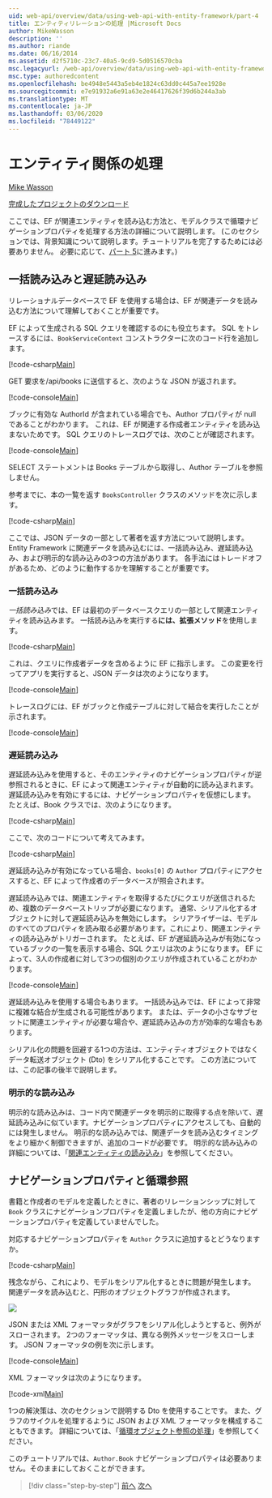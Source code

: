 ```yaml
---
uid: web-api/overview/data/using-web-api-with-entity-framework/part-4
title: エンティティリレーションの処理 |Microsoft Docs
author: MikeWasson
description: ''
ms.author: riande
ms.date: 06/16/2014
ms.assetid: d2f5710c-23c7-40a5-9cd9-5d0516570cba
msc.legacyurl: /web-api/overview/data/using-web-api-with-entity-framework/part-4
msc.type: authoredcontent
ms.openlocfilehash: be4948e5443a5eb4e1824c63dd0c445a7ee1928e
ms.sourcegitcommit: e7e91932a6e91a63e2e46417626f39d6b244a3ab
ms.translationtype: MT
ms.contentlocale: ja-JP
ms.lasthandoff: 03/06/2020
ms.locfileid: "78449122"
---
```

# <a name="handling-entity-relations"></a>エンティティ関係の処理

[Mike Wasson](https://github.com/MikeWasson)

[完成したプロジェクトのダウンロード](https://github.com/MikeWasson/BookService)

ここでは、EF が関連エンティティを読み込む方法と、モデルクラスで循環ナビゲーションプロパティを処理する方法の詳細について説明します。 (このセクションでは、背景知識について説明します。チュートリアルを完了するためには必要ありません。 必要に応じて、[パート 5](part-5.md)に進みます。)

## <a name="eager-loading-versus-lazy-loading"></a>一括読み込みと遅延読み込み

リレーショナルデータベースで EF を使用する場合は、EF が関連データを読み込む方法について理解しておくことが重要です。

EF によって生成される SQL クエリを確認するのにも役立ちます。 SQL をトレースするには、`BookServiceContext` コンストラクターに次のコード行を追加します。

[!code-csharp[Main](part-4/samples/sample1.cs)]

GET 要求を/api/books に送信すると、次のような JSON が返されます。

[!code-console[Main](part-4/samples/sample2.cmd)]

ブックに有効な AuthorId が含まれている場合でも、Author プロパティが null であることがわかります。 これは、EF が関連する作成者エンティティを読み込まないためです。 SQL クエリのトレースログでは、次のことが確認されます。

[!code-console[Main](part-4/samples/sample3.sql)]

SELECT ステートメントは Books テーブルから取得し、Author テーブルを参照しません。

参考までに、本の一覧を返す `BooksController` クラスのメソッドを次に示します。

[!code-csharp[Main](part-4/samples/sample4.cs)]

ここでは、JSON データの一部として著者を返す方法について説明します。 Entity Framework に関連データを読み込むには、一括読み込み、遅延読み込み、および明示的な読み込みの3つの方法があります。 各手法にはトレードオフがあるため、どのように動作するかを理解することが重要です。

### <a name="eager-loading"></a>一括読み込み

*一括読み込み*では、EF は最初のデータベースクエリの一部として関連エンティティを読み込みます。 一括読み込みを実行する**には、拡張メソッド**を使用します。

[!code-csharp[Main](part-4/samples/sample5.cs)]

これは、クエリに作成者データを含めるように EF に指示します。 この変更を行ってアプリを実行すると、JSON データは次のようになります。

[!code-console[Main](part-4/samples/sample6.cmd)]

トレースログには、EF がブックと作成テーブルに対して結合を実行したことが示されます。

[!code-console[Main](part-4/samples/sample7.cmd)]

### <a name="lazy-loading"></a>遅延読み込み

遅延読み込みを使用すると、そのエンティティのナビゲーションプロパティが逆参照されるときに、EF によって関連エンティティが自動的に読み込まれます。 遅延読み込みを有効にするには、ナビゲーションプロパティを仮想にします。 たとえば、Book クラスでは、次のようになります。

[!code-csharp[Main](part-4/samples/sample8.cs?highlight=6)]

ここで、次のコードについて考えてみます。

[!code-csharp[Main](part-4/samples/sample9.cs)]

遅延読み込みが有効になっている場合、`books[0]` の `Author` プロパティにアクセスすると、EF によって作成者のデータベースが照会されます。

遅延読み込みでは、関連エンティティを取得するたびにクエリが送信されるため、複数のデータベーストリップが必要になります。 通常、シリアル化するオブジェクトに対して遅延読み込みを無効にします。 シリアライザーは、モデルのすべてのプロパティを読み取る必要があります。これにより、関連エンティティの読み込みがトリガーされます。 たとえば、EF が遅延読み込みが有効になっているブックの一覧を表示する場合、SQL クエリは次のようになります。 EF によって、3人の作成者に対して3つの個別のクエリが作成されていることがわかります。

[!code-console[Main](part-4/samples/sample10.sql)]

遅延読み込みを使用する場合もあります。 一括読み込みでは、EF によって非常に複雑な結合が生成される可能性があります。 または、データの小さなサブセットに関連エンティティが必要な場合や、遅延読み込みの方が効率的な場合もあります。

シリアル化の問題を回避する1つの方法は、エンティティオブジェクトではなくデータ転送オブジェクト (Dto) をシリアル化することです。 この方法については、この記事の後半で説明します。

### <a name="explicit-loading"></a>明示的な読み込み

明示的な読み込みは、コード内で関連データを明示的に取得する点を除いて、遅延読み込みに似ています。ナビゲーションプロパティにアクセスしても、自動的には発生しません。 明示的な読み込みでは、関連データを読み込むタイミングをより細かく制御できますが、追加のコードが必要です。 明示的な読み込みの詳細については、「[関連エンティティの読み込み](https://msdn.microsoft.com/data/jj574232#explicit)」を参照してください。

## <a name="navigation-properties-and-circular-references"></a>ナビゲーションプロパティと循環参照

書籍と作成者のモデルを定義したときに、著者のリレーションシップに対して `Book` クラスにナビゲーションプロパティを定義しましたが、他の方向にナビゲーションプロパティを定義していませんでした。

対応するナビゲーションプロパティを `Author` クラスに追加するとどうなりますか。

[!code-csharp[Main](part-4/samples/sample11.cs?highlight=7)]

残念ながら、これにより、モデルをシリアル化するときに問題が発生します。 関連データを読み込むと、円形のオブジェクトグラフが作成されます。

![](part-4/_static/image1.png)

JSON または XML フォーマッタがグラフをシリアル化しようとすると、例外がスローされます。 2つのフォーマッタは、異なる例外メッセージをスローします。 JSON フォーマッタの例を次に示します。

[!code-console[Main](part-4/samples/sample12.cmd)]

XML フォーマッタは次のようになります。

[!code-xml[Main](part-4/samples/sample13.xml)]

1つの解決策は、次のセクションで説明する Dto を使用することです。 また、グラフのサイクルを処理するように JSON および XML フォーマッタを構成することもできます。 詳細については、「[循環オブジェクト参照の処理](../../formats-and-model-binding/json-and-xml-serialization.md#handling_circular_object_references)」を参照してください。

このチュートリアルでは、`Author.Book` ナビゲーションプロパティは必要ありません。そのままにしておくことができます。

> [!div class="step-by-step"]
> [前へ](part-3.md)
> [次へ](part-5.md)
